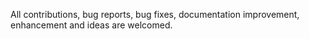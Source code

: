 All contributions, bug reports, bug fixes, documentation improvement, enhancement and ideas are welcomed.
